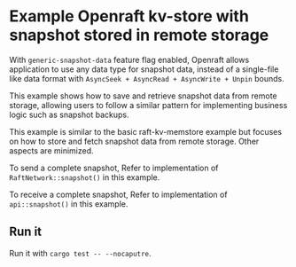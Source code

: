 # Example Openraft kv-store with snapshot stored in remote storage

With `generic-snapshot-data` feature flag enabled, Openraft allows application to use any data type for snapshot data,
instead of a single-file like data format with `AsyncSeek + AsyncRead + AsyncWrite + Unpin` bounds.

This example shows how to save and retrieve snapshot data from remote storage, allowing users to follow a similar pattern for implementing business logic such as snapshot backups.

This example is similar to the basic raft-kv-memstore example
but focuses on how to store and fetch snapshot data from remote storage.
Other aspects are minimized.

To send a complete snapshot, Refer to implementation of `RaftNetwork::snapshot()` in this example.

To receive a complete snapshot, Refer to implementation of `api::snapshot()` in this example.


## Run it

Run it with `cargo test -- --nocaputre`.